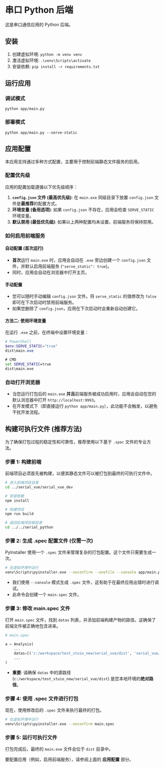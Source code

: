 # 串口 Python 后端

这是串口通信应用的 Python 后端。

## 安装

1.  创建虚拟环境: `python -m venv venv`
2.  激活虚拟环境: `.\venv\Scripts\activate`
3.  安装依赖: `pip install -r requirements.txt`

## 运行应用

### 调试模式
`python app/main.py`

### 部署模式
`python app/main.py --serve-static`

## 应用配置

本应用支持通过多种方式配置，主要用于控制前端静态文件服务的启用。

### 配置优先级

应用的配置加载遵循以下优先级顺序：

1.  **`config.json` 文件 (最高优先级)**: 在 `main.exe` 同级目录下放置 `config.json` 文件是**最推荐**的配置方式。
2.  **环境变量 (备用选项)**: 如果 `config.json` 不存在，应用会检查 `SERVE_STATIC` 环境变量。
3.  **默认禁用 (最低优先级)**: 如果以上两种配置均未设置，前端服务将保持禁用。

### 如何启用前端服务

#### 自动配置 (首次运行)

- **首次**运行 `main.exe` 时，应用会自动在 `.exe` 旁边创建一个 `config.json` 文件，并默认启用前端服务 (`"serve_static": true`)。
- 同时，应用会自动在浏览器中打开主页。

#### 手动配置

- 您可以随时手动编辑 `config.json` 文件。将 `serve_static` 的值修改为 `false` 即可在下次启动时禁用前端服务。
- 如果您删除了 `config.json`，应用在下次启动时会重新自动创建它。

#### 方法二: 使用环境变量

在运行 `.exe` 之前，在终端中设置环境变量：
```powershell
# PowerShell
$env:SERVE_STATIC="true"
dist\main.exe
```
```cmd
# CMD
set SERVE_STATIC=true
dist\main.exe
```

### 自动打开浏览器

- 当您运行打包后的 `main.exe` **并且**前端服务被成功启用时，应用会自动在您的默认浏览器中打开 `http://localhost:9993`。
- 在开发模式下（即直接运行 `python app/main.py`），此功能不会触发，以避免干扰开发流程。

## 构建可执行文件 (推荐方法)

为了确保打包过程的稳定性和可靠性，推荐使用以下基于 `.spec` 文件的专业方法。

### 步骤 1: 构建前端

前端项目必须首先被构建，以便其静态文件可以被打包到最终的可执行文件中。

```bash
# 进入前端项目目录
cd ../serial_vue/serial_vue_dev

# 安装依赖
npm install

# 构建项目
npm run build

# 返回后端项目根目录
cd ../../serial_python
```

### 步骤 2: 生成 .spec 配置文件 (仅需一次)

PyInstaller 使用一个 `.spec` 文件来管理复杂的打包配置。这个文件只需要生成一次。

```bash
# 在虚拟环境中运行
venv\Scripts\pyinstaller.exe --noconfirm --onefile --console app/main.py
```
*   我们使用 `--console` 模式生成 `.spec` 文件，这有助于在最终应用出错时进行调试。
*   此命令会创建一个 `main.spec` 文件。

### 步骤 3: 修改 main.spec 文件

打开 `main.spec` 文件，找到 `datas` 列表，并添加前端构建产物的路径。这确保了前端文件被正确地包含进来。

```python
# main.spec

a = Analysis(
    ...
    datas=[('c:/workspace/test_stuio_new/serial_vue/dist', 'serial_vue/dist')],
    ...
)
```
*   **重要**: 请确保 `datas` 中的源路径 (`c:/workspace/test_stuio_new/serial_vue/dist`) 是您本地环境的**绝对路径**。

### 步骤 4: 使用 .spec 文件进行打包

现在，使用修改后的 `.spec` 文件来执行最终的打包。

```bash
# 在虚拟环境中运行
venv\Scripts\pyinstaller.exe --noconfirm main.spec
```

### 步骤 5: 运行可执行文件

打包完成后，最终的 `main.exe` 文件会位于 `dist` 目录中。

要配置应用（例如，启用前端服务），请参阅上面的 **应用配置** 部分。
